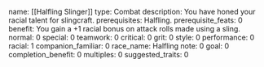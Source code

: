 name: [[Halfling Slinger]]
type: Combat
description: You have honed your racial talent for slingcraft.
prerequisites: Halfling.
prerequisite_feats: 0
benefit: You gain a +1 racial bonus on attack rolls made using a sling.
normal: 0
special: 0
teamwork: 0
critical: 0
grit: 0
style: 0
performance: 0
racial: 1
companion_familiar: 0
race_name: Halfling
note: 0
goal: 0
completion_benefit: 0
multiples: 0
suggested_traits: 0
